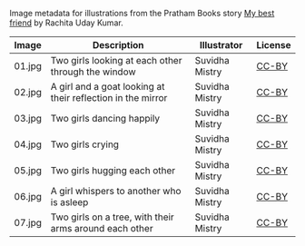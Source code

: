Image metadata for illustrations from the Pratham Books story [My best friend](https://storyweaver.org.in/stories/2621-my-best-friend) by Rachita Uday Kumar.

Image | Description | Illustrator | License
----- | ----------- | ----------- | -------
01.jpg | Two girls looking at each other through the window | Suvidha Mistry | [CC-BY](https://creativecommons.org/licenses/by/4.0/)
02.jpg | A girl and a goat looking at their reflection in the mirror | Suvidha Mistry | [CC-BY](https://creativecommons.org/licenses/by/4.0/)
03.jpg | Two girls dancing happily | Suvidha Mistry | [CC-BY](https://creativecommons.org/licenses/by/4.0/)
04.jpg | Two girls crying | Suvidha Mistry | [CC-BY](https://creativecommons.org/licenses/by/4.0/)
05.jpg | Two girls hugging each other | Suvidha Mistry | [CC-BY](https://creativecommons.org/licenses/by/4.0/)
06.jpg | A girl whispers to another who is asleep | Suvidha Mistry | [CC-BY](https://creativecommons.org/licenses/by/4.0/)
07.jpg | Two girls on a tree, with their arms around each other | Suvidha Mistry | [CC-BY](https://creativecommons.org/licenses/by/4.0/)